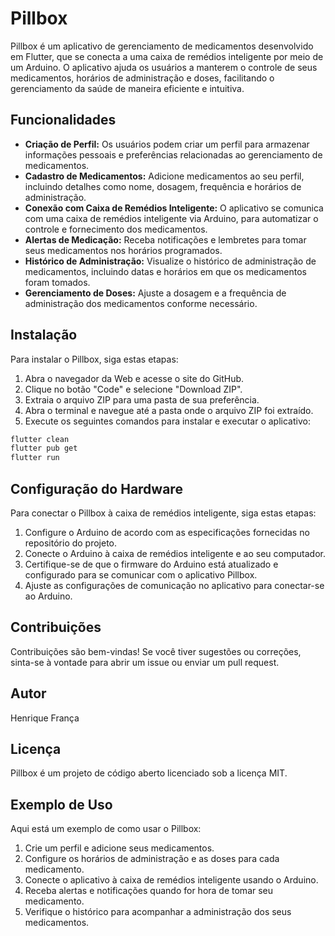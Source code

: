 # Pillbox

Pillbox é um aplicativo de gerenciamento de medicamentos desenvolvido em Flutter, que se conecta a uma caixa de remédios inteligente por meio de um Arduino. O aplicativo ajuda os usuários a manterem o controle de seus medicamentos, horários de administração e doses, facilitando o gerenciamento da saúde de maneira eficiente e intuitiva.

## Funcionalidades

- **Criação de Perfil:** Os usuários podem criar um perfil para armazenar informações pessoais e preferências relacionadas ao gerenciamento de medicamentos.
- **Cadastro de Medicamentos:** Adicione medicamentos ao seu perfil, incluindo detalhes como nome, dosagem, frequência e horários de administração.
- **Conexão com Caixa de Remédios Inteligente:** O aplicativo se comunica com uma caixa de remédios inteligente via Arduino, para automatizar o controle e fornecimento dos medicamentos.
- **Alertas de Medicação:** Receba notificações e lembretes para tomar seus medicamentos nos horários programados.
- **Histórico de Administração:** Visualize o histórico de administração de medicamentos, incluindo datas e horários em que os medicamentos foram tomados.
- **Gerenciamento de Doses:** Ajuste a dosagem e a frequência de administração dos medicamentos conforme necessário.

## Instalação

Para instalar o Pillbox, siga estas etapas:

1. Abra o navegador da Web e acesse o site do GitHub.
2. Clique no botão "Code" e selecione "Download ZIP".
3. Extraia o arquivo ZIP para uma pasta de sua preferência.
4. Abra o terminal e navegue até a pasta onde o arquivo ZIP foi extraído.
5. Execute os seguintes comandos para instalar e executar o aplicativo:

```bash
flutter clean
flutter pub get
flutter run
```

## Configuração do Hardware

Para conectar o Pillbox à caixa de remédios inteligente, siga estas etapas:

1. Configure o Arduino de acordo com as especificações fornecidas no repositório do projeto.
2. Conecte o Arduino à caixa de remédios inteligente e ao seu computador.
3. Certifique-se de que o firmware do Arduino está atualizado e configurado para se comunicar com o aplicativo Pillbox.
4. Ajuste as configurações de comunicação no aplicativo para conectar-se ao Arduino.

## Contribuições

Contribuições são bem-vindas! Se você tiver sugestões ou correções, sinta-se à vontade para abrir um issue ou enviar um pull request.

## Autor

Henrique França

## Licença

Pillbox é um projeto de código aberto licenciado sob a licença MIT.

## Exemplo de Uso

Aqui está um exemplo de como usar o Pillbox:

1. Crie um perfil e adicione seus medicamentos.
2. Configure os horários de administração e as doses para cada medicamento.
3. Conecte o aplicativo à caixa de remédios inteligente usando o Arduino.
4. Receba alertas e notificações quando for hora de tomar seu medicamento.
5. Verifique o histórico para acompanhar a administração dos seus medicamentos.

